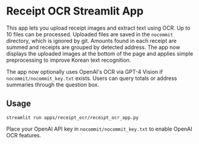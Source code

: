 # Receipt OCR Streamlit App

This app lets you upload receipt images and extract text using OCR. Up to 10 files
can be processed. Uploaded files are saved in the `nocommit` directory, which is
ignored by git. Amounts found in each receipt are summed and receipts are grouped
by detected address. The app now displays the uploaded images at the bottom of the
page and applies simple preprocessing to improve Korean text recognition.

The app now optionally uses OpenAI's OCR via GPT-4 Vision if `nocommit/nocommit_key.txt` exists. Users can query totals or address summaries through the question box.

## Usage
```
streamlit run apps/receipt_ocr/receipt_ocr_app.py
```

Place your OpenAI API key in `nocommit/nocommit_key.txt` to enable OpenAI OCR features.
